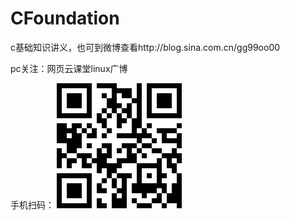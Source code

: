 # CFoundation
c基础知识讲义，也可到微博查看http://blog.sina.com.cn/gg99oo00

pc关注：网页云课堂linux广博

手机扫码：
![image](https://github.com/linuxguangbo/source/blob/master/linuxguangbo1.png)
